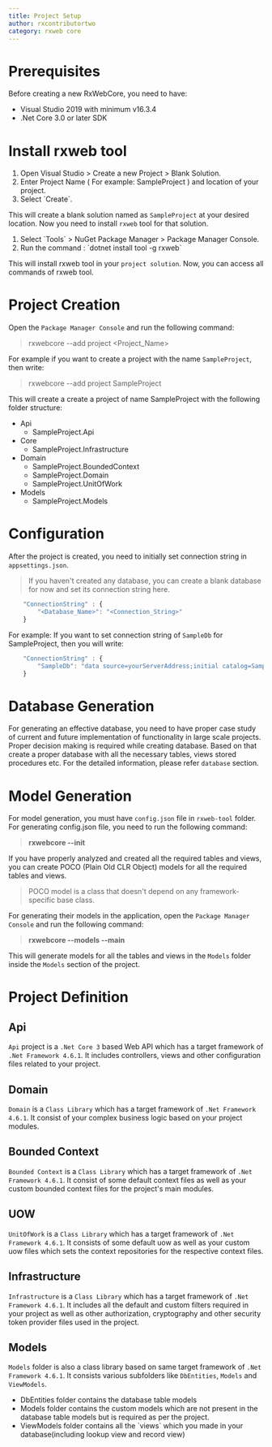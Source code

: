 ```yaml
---
title: Project Setup
author: rxcontributortwo
category: rxweb core
---
```


# Prerequisites

Before creating a new RxWebCore, you need to have:

<ul>
    <li>Visual Studio 2019 with minimum v16.3.4</li>
    <li>.Net Core 3.0 or later SDK</li>
</ul>

# Install rxweb tool

<ol>
    <li>Open Visual Studio > Create a new Project > Blank Solution.</li>
    <li>Enter Project Name ( For example: SampleProject ) and location of your project.</li>
    <li>Select `Create`.</li>
</ol>

This will create a blank solution named as `SampleProject` at your desired location. Now you need to install `rxweb` tool for that solution.

<ol>
    <li>Select `Tools` > NuGet Package Manager > Package Manager Console.</li>
    <li>Run the command : `dotnet install tool -g rxweb`</li>
</ol>

This will install rxweb tool in your `project solution`. Now, you can access all commands of rxweb tool.

# Project Creation

Open the `Package Manager Console` and run the following command:

> rxwebcore --add project <Project_Name>

For example if you want to create a project with the name `SampleProject`, then write:

> rxwebcore --add project SampleProject

This will create a create a project of name SampleProject with the following folder structure:

<ul>
    <li>Api
        <ul>
            <li>SampleProject.Api</li>
        </ul>
    </li>
    <li>Core
        <ul>
            <li>SampleProject.Infrastructure</li>
        </ul>
    </li>
    <li>Domain
        <ul>
            <li>SampleProject.BoundedContext</li>
            <li>SampleProject.Domain</li>
            <li>SampleProject.UnitOfWork</li>
        </ul>
    </li>
    <li>Models
        <ul>
            <li>SampleProject.Models</li>
        </ul>
    </li>
</ul>

# Configuration

After the project is created, you need to initially set connection string in `appsettings.json`. 

> If you haven't created any database, you can create a blank database for now and set its connection string here.

```js
    "ConnectionString" : {
        "<Database_Name>": "<Connection_String>"
    }
```
 
For example: If you want to set connection string of `SampleDb` for SampleProject, then you will write:

```js
    "ConnectionString" : {
        "SampleDb": "data source=yourServerAddress;initial catalog=SampleDb;persist security info=True;User Id=yourUsername;Password=yourPassword;Integrated Security=true;MultipleActiveResultSets=True;App=EntityFramework;"
    }
```

# Database Generation

For generating an effective database, you need to have proper case study of current and future implementation of functionality in large scale projects. Proper decision making is required while creating database. Based on that create a proper database with all the necessary tables, views stored procedures etc. For the detailed information, please refer `database` section.

# Model Generation

For model generation, you must have `config.json` file in `rxweb-tool` folder. For generating config.json file, you need to run the following command:

> **rxwebcore --init**

If you have properly analyzed and created all the required tables and views, you can create POCO (Plain Old CLR Object) models for all the required tables and views. 

> POCO model is a class that doesn't depend on any framework-specific base class. 

For generating their models in the application, open the `Package Manager Console` and run the following command:

> **rxwebcore --models --main**

This will generate models for all the tables and views in the `Models` folder inside the `Models` section of the project.

# Project Definition

## Api

`Api` project is a `.Net Core 3` based Web API which has a target framework of `.Net Framework 4.6.1`. It includes controllers, views and other configuration files related to your project.

## Domain

`Domain` is a `Class Library` which has a target framework of `.Net Framework 4.6.1`. It consist of your complex business logic based on your project modules.

## Bounded Context

`Bounded Context` is a `Class Library` which has a target framework of `.Net Framework 4.6.1`. It consist of some default context files as well as your custom bounded context files for the project's main modules.

## UOW

`UnitOfWork` is a `Class Library` which has a target framework of `.Net Framework 4.6.1`. It consists of some default uow as well as your custom uow files which sets the context repositories for the respective context files.

## Infrastructure

`Infrastructure` is a `Class Library` which has a target framework of `.Net Framework 4.6.1`. It includes all the default and custom filters required in your project as well as other authorization, cryptography and other security token provider files used in the project.

## Models

`Models` folder is also a class library based on same target framework of `.Net Framework 4.6.1`. It consists various subfolders like `DbEntities`, `Models` and `ViewModels`. 

<ul>
    <li>DbEntities folder contains the database table models</li>
    <li>Models folder contains the custom models which are not present in the database table models but is required as per the project.</li>
    <li>ViewModels folder contains all the `views` which you made in your database(including lookup view and record view)</li>
</ul>
